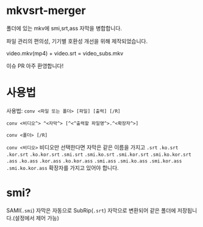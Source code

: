 # mkvsrt-merger
폴더에 있는 mkv에 smi,srt,ass 자막을 병합합니다.

파일 관리의 편의성, 기기별 호환성 개선을 위해 제작되었습니다.

video.mkv(mp4) + video.srt = video_subs.mkv

이슈 PR 아주 환영합니다!


사용법
===

사용법: `conv <파일 또는 폴더> [파일] [출력] [/R]`

`conv <비디오^> ^<자막^> [^<^출력할 파일명^>.^<확장자^>]`

`conv <폴더> [/R]`

`conv <비디오>`
비디오만 선택한다면 자막은 같은 이름을 가지고
`.srt` `.ko.srt` `.kor.srt` `.ko.kor.srt` `.smi.srt` `.smi.ko.srt` `.smi.kor.srt` `.smi.ko.kor.srt`
`.ass` `.ko.ass` `.kor.ass` `.ko.kor.ass`
`.smi.ass` `.smi.ko.ass` `.smi.kor.ass` `.smi.ko.kor.ass` 확장자를 가지고 있어야 합니다.


smi?
====
SAMI(`.smi`) 자막은 자동으로 SubRip(`.srt`) 자막으로 변환되어 같은 폴더에 저장됩니다.(설정에서 제어 가능)
